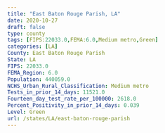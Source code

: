 ```yaml
---
title: "East Baton Rouge Parish, LA"
date: 2020-10-27
draft: false
type: county
tags: [FIPS:22033.0,FEMA:6.0,Medium metro,Green]
categories: [LA]
County: East Baton Rouge Parish
State: LA
FIPS: 22033.0
FEMA_Region: 6.0
Population: 440059.0
NCHS_Urban_Rural_Classification: Medium metro
Tests_in_prior_14_days: 11521.0
Fourteen_day_test_rate_per_100000: 2618.0
Percent_Positivity_in_prior_14_days: 0.039
Level: Green
url: /states/LA/east-baton-rouge-parish
---
```



